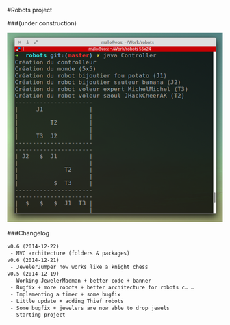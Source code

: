 #Robots project

###(under construction)

![Banner](banner.png "Robots")


###Changelog
```
v0.6 (2014-12-22)
 - MVC architecture (folders & packages)
v0.6 (2014-12-21)
 - JewelerJumper now works like a knight chess
v0.5 (2014-12-19)
 - Working JewelerMadman + better code + banner
 - Bugfix + more robots + better architecture for robots c… …
 - Implementing a timer + some bugfix
 - Little update + adding Thief robots
 - Some bugfix + jewelers are now able to drop jewels
 - Starting project
```
